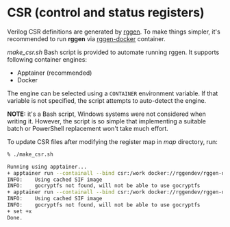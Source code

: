 # CSR (control and status registers)

Verilog CSR definitions are generated by [rggen](https://github.com/rggen/rggen).
To make things simpler, it's recommended to run **rggen** via
[rggen-docker](https://github.com/rggen/rggen-docker) container.

*make_csr.sh* Bash script is provided to automate running rggen. It supports
following container engines:
- Apptainer (recommended)
- Docker

The engine can be selected using a `CONTAINER` environment variable. If that
variable is not specified, the script attempts to auto-detect the engine.

**NOTE:** it's a Bash script, Windows systems were not considered when writing
it. However, the script is so simple that implementing a suitable batch or
PowerShell replacement won't take much effort.

To update CSR files after modifying the register map in *map* directory,
run:
```bash
% ./make_csr.sh

Running using apptainer...
+ apptainer run --containall --bind csr:/work docker://rggendev/rggen-docker:0.33-0.11-0.9 -c /work/map/config.yml -o /work/generated --plugin rggen-verilog /work/map/lwdo_regs.yml
INFO:    Using cached SIF image
INFO:    gocryptfs not found, will not be able to use gocryptfs
+ apptainer run --containall --bind csr:/work docker://rggendev/rggen-docker:0.33-0.11-0.9 -c /work/map/config.yml -o /work/generated --plugin rggen-c-header /work/map/lwdo_regs.yml
INFO:    Using cached SIF image
INFO:    gocryptfs not found, will not be able to use gocryptfs
+ set +x
Done.
```
